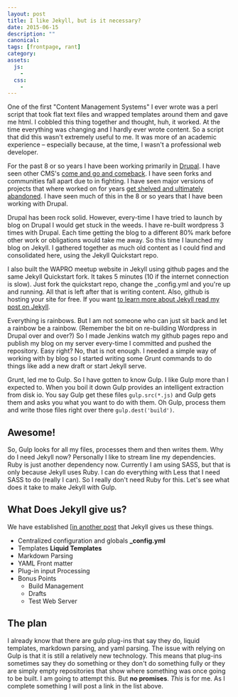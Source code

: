 ```yaml
---
layout: post
title: I like Jekyll, but is it necessary?
date: 2015-06-15
description: ""
canonical:
tags: [frontpage, rant]
category:
assets:
  js:
    -
  css:
    -
---
```


One of the first "Content Management Systems" I ever wrote was a perl script that took flat text files and wrapped templates around them and gave me html. I cobbled this thing together and thought, huh, it worked. At the time  everything was changing and I hardly ever wrote content. So a script that did this wasn't extremely useful to me. It was more of an academic experience &ndash; especially because, at the time, I wasn't a professional web developer.

For the past 8 or so years I have been working primarily in [Drupal](https://www.drupal.org). I have seen other CMS's [come and go and comeback](http://www.joomla.com). I have seen forks and communities fall apart due to in fighting. I have seen major versions of projects that where worked on for years [get shelved and ultimately abandoned](http://www.exult.sf.net). I have seen much of this in the 8 or so years that I have been working with Drupal.

Drupal has been rock solid. However, every-time I have tried to launch by blog on Drupal I would get stuck in the weeds. I have re-built wordpress 3 times with Drupal. Each time getting the blog to a different 80% mark before other work or obligations would take me away. So this time I launched my blog on Jekyll. I gathered together as much old content as I could find and consolidated here, using the Jekyll Quickstart repo.

I also built the WAPRO meetup website in Jekyll using github pages and the same Jekyll Quickstart fork. It takes 5 minutes (10 if the internet connection is slow). Just fork the quickstart repo, change the _config.yml and you're up and running. All that is left after that is writing content. Also, github is hosting your site for free. If you want [to learn more about Jekyll read my post on Jekyll](/posts/2015/01/27/drupal-or-wordpress-why-not-jekyll.html).

Everything is rainbows. But I am not someone who can just sit back and let a rainbow be a rainbow. (Remember the bit on re-building Wordpress in Drupal over and over?) So I made Jenkins watch my github pages repo and publish my blog on my server every-time I committed and pushed the repository. Easy right? No, that is not enough. I needed a simple way of working with by blog so I started writing some Grunt commands to do things like add a new draft or start Jekyll serve.

Grunt, led me to Gulp. So I have gotten to know Gulp. I like Gulp more than I expected to. When you boil it down Gulp provides an intelligent extraction from disk io. You say Gulp get these files ```gulp.src(*.js)``` and Gulp gets them and asks you what you want to do with them. Oh Gulp, process them and write those files right over there ```gulp.dest('build')```.

## Awesome!

So, Gulp looks for all my files, processes them and then writes them. Why do I need Jekyll now? Personally I like to stream line my dependencies. Ruby is just another dependency now. Currently I am using SASS, but that is only because Jekyll uses Ruby. I can do everything with Less that I need SASS to do (really I can). So I really don't need Ruby for this. Let's see what does it take to make Jekyll with Gulp.

## What Does Jekyll give us?

We have established [[in another post](/posts/2015/01/27/drupal-or-wordpress-why-not-jekyll.html) that Jekyll gives us these things.

 - Centralized configuration and globals **_config.yml**
 - Templates **Liquid Templates**
 - Markdown Parsing
 - YAML Front matter
 - Plug-in input Processing
 - Bonus Points
    - Build Management
    - Drafts
    - Test Web Server

## The plan

I already know that there are gulp plug-ins that say they do, liquid templates, markdown parsing, and yaml parsing. The issue with relying on Gulp is that it is still a relatively new technology. This means that plug-ins sometimes say they do something or they don't do something fully or they are simply empty repositories that show where something was once going to be built. I am going to attempt this. But **no promises**. _This_ is for me. As I complete something I will post a link in the list above.
